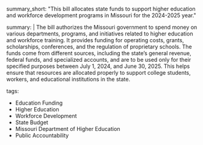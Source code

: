 summary_short: "This bill allocates state funds to support higher education and workforce development programs in Missouri for the 2024-2025 year."

summary: |
  The bill authorizes the Missouri government to spend money on various departments, programs, and initiatives related to higher education and workforce training. It provides funding for operating costs, grants, scholarships, conferences, and the regulation of proprietary schools. The funds come from different sources, including the state’s general revenue, federal funds, and specialized accounts, and are to be used only for their specified purposes between July 1, 2024, and June 30, 2025. This helps ensure that resources are allocated properly to support college students, workers, and educational institutions in the state.

tags:
  - Education Funding
  - Higher Education
  - Workforce Development
  - State Budget
  - Missouri Department of Higher Education
  - Public Accountability
